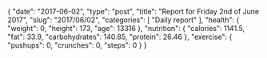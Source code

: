 {
    "date": "2017-06-02",
    "type": "post",
    "title": "Report for Friday 2nd of June 2017",
    "slug": "2017\/06\/02",
    "categories": [
        "Daily report"
    ],
    "health": {
        "weight": 0,
        "height": 173,
        "age": 13316
    },
    "nutrition": {
        "calories": 1141.5,
        "fat": 33.9,
        "carbohydrates": 140.85,
        "protein": 26.46
    },
    "exercise": {
        "pushups": 0,
        "crunches": 0,
        "steps": 0
    }
}